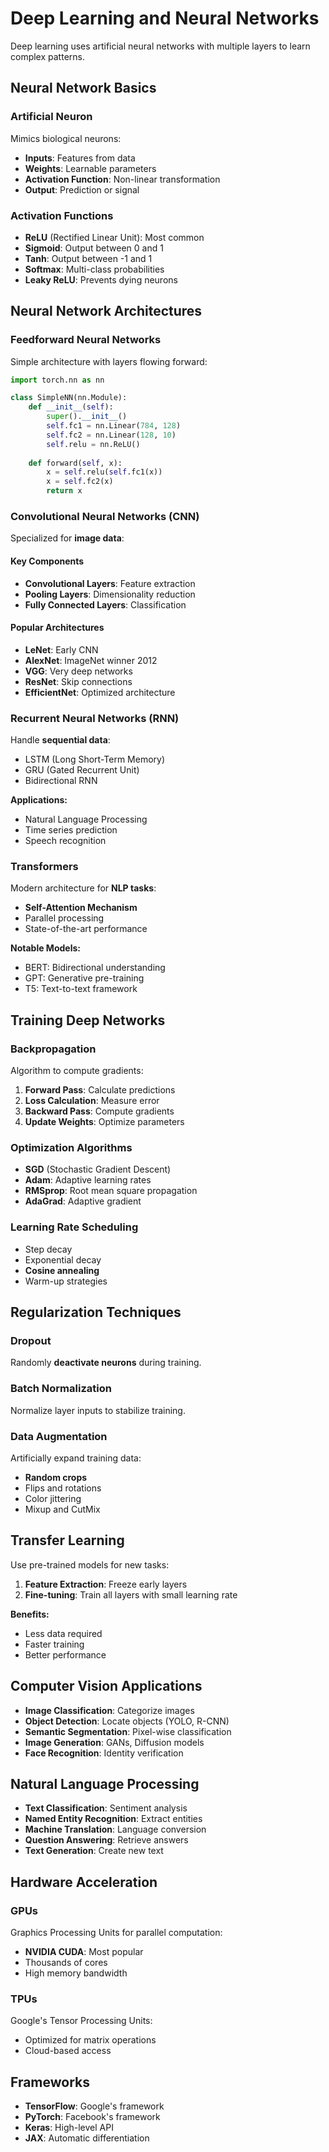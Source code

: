 # Deep Learning and Neural Networks

Deep learning uses artificial neural networks with multiple layers to learn complex patterns.

## Neural Network Basics

### Artificial Neuron

Mimics biological neurons:

- **Inputs**: Features from data
- **Weights**: Learnable parameters
- **Activation Function**: Non-linear transformation
- **Output**: Prediction or signal

### Activation Functions

- **ReLU** (Rectified Linear Unit): Most common
- **Sigmoid**: Output between 0 and 1
- **Tanh**: Output between -1 and 1
- **Softmax**: Multi-class probabilities
- **Leaky ReLU**: Prevents dying neurons

## Neural Network Architectures

### Feedforward Neural Networks

Simple architecture with layers flowing forward:

```python
import torch.nn as nn

class SimpleNN(nn.Module):
    def __init__(self):
        super().__init__()
        self.fc1 = nn.Linear(784, 128)
        self.fc2 = nn.Linear(128, 10)
        self.relu = nn.ReLU()
    
    def forward(self, x):
        x = self.relu(self.fc1(x))
        x = self.fc2(x)
        return x
```

### Convolutional Neural Networks (CNN)

Specialized for **image data**:

#### Key Components

- **Convolutional Layers**: Feature extraction
- **Pooling Layers**: Dimensionality reduction
- **Fully Connected Layers**: Classification

#### Popular Architectures

- **LeNet**: Early CNN
- **AlexNet**: ImageNet winner 2012
- **VGG**: Very deep networks
- **ResNet**: Skip connections
- **EfficientNet**: Optimized architecture

### Recurrent Neural Networks (RNN)

Handle **sequential data**:

- LSTM (Long Short-Term Memory)
- GRU (Gated Recurrent Unit)
- Bidirectional RNN

**Applications:**
- Natural Language Processing
- Time series prediction
- Speech recognition

### Transformers

Modern architecture for **NLP tasks**:

- **Self-Attention Mechanism**
- Parallel processing
- State-of-the-art performance

**Notable Models:**
- BERT: Bidirectional understanding
- GPT: Generative pre-training
- T5: Text-to-text framework

## Training Deep Networks

### Backpropagation

Algorithm to compute gradients:

1. **Forward Pass**: Calculate predictions
2. **Loss Calculation**: Measure error
3. **Backward Pass**: Compute gradients
4. **Update Weights**: Optimize parameters

### Optimization Algorithms

- **SGD** (Stochastic Gradient Descent)
- **Adam**: Adaptive learning rates
- **RMSprop**: Root mean square propagation
- **AdaGrad**: Adaptive gradient

### Learning Rate Scheduling

- Step decay
- Exponential decay
- **Cosine annealing**
- Warm-up strategies

## Regularization Techniques

### Dropout

Randomly **deactivate neurons** during training.

### Batch Normalization

Normalize layer inputs to stabilize training.

### Data Augmentation

Artificially expand training data:

- **Random crops**
- Flips and rotations
- Color jittering
- Mixup and CutMix

## Transfer Learning

Use pre-trained models for new tasks:

1. **Feature Extraction**: Freeze early layers
2. **Fine-tuning**: Train all layers with small learning rate

**Benefits:**
- Less data required
- Faster training
- Better performance

## Computer Vision Applications

- **Image Classification**: Categorize images
- **Object Detection**: Locate objects (YOLO, R-CNN)
- **Semantic Segmentation**: Pixel-wise classification
- **Image Generation**: GANs, Diffusion models
- **Face Recognition**: Identity verification

## Natural Language Processing

- **Text Classification**: Sentiment analysis
- **Named Entity Recognition**: Extract entities
- **Machine Translation**: Language conversion
- **Question Answering**: Retrieve answers
- **Text Generation**: Create new text

## Hardware Acceleration

### GPUs

Graphics Processing Units for parallel computation:

- **NVIDIA CUDA**: Most popular
- Thousands of cores
- High memory bandwidth

### TPUs

Google's Tensor Processing Units:

- Optimized for matrix operations
- Cloud-based access

## Frameworks

- **TensorFlow**: Google's framework
- **PyTorch**: Facebook's framework
- **Keras**: High-level API
- **JAX**: Automatic differentiation
